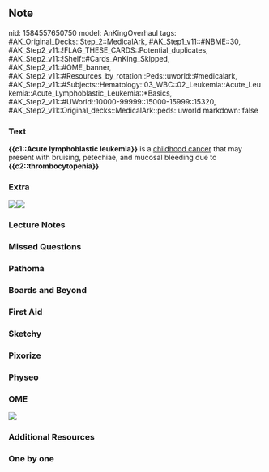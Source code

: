 ## Note
nid: 1584557650750
model: AnKingOverhaul
tags: #AK_Original_Decks::Step_2::MedicalArk, #AK_Step1_v11::#NBME::30, #AK_Step2_v11::!FLAG_THESE_CARDS::Potential_duplicates, #AK_Step2_v11::!Shelf::#Cards_AnKing_Skipped, #AK_Step2_v11::#OME_banner, #AK_Step2_v11::#Resources_by_rotation::Peds::uworld::#medicalark, #AK_Step2_v11::#Subjects::Hematology::03_WBC::02_Leukemia::Acute_Leukemia::Acute_Lymphoblastic_Leukemia::*Basics, #AK_Step2_v11::#UWorld::10000-99999::15000-15999::15320, #AK_Step2_v11::Original_decks::MedicalArk::peds::uworld
markdown: false

### Text
<b>{{c1::Acute lymphoblastic leukemia}}</b> is a <u>childhood
cancer</u> that may present with bruising, petechiae, and mucosal
bleeding due to <b>{{c2::thrombocytopenia}}</b>

### Extra
<div><img src=
"paste-99a142f3dfbfc1a461950f56a096f541bf6cb044.jpg"><img src=
"paste-5fb603efb2eae4c36e41d04a6bf15d9af76d4f49.jpg"></div>

### Lecture Notes


### Missed Questions


### Pathoma


### Boards and Beyond


### First Aid


### Sketchy


### Pixorize


### Physeo


### OME
<div class="ome-widget">
  <a href="https://onlinemeded.org?ref=anki"><img src=
  "_OME_AnkiFlashcards_General_7.png"></a>
</div>

### Additional Resources


### One by one

